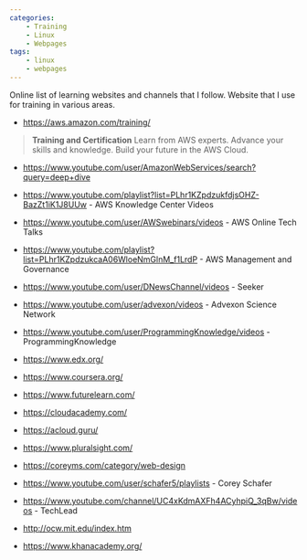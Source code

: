 ```yaml
---
categories:
    - Training
    - Linux
    - Webpages
tags:
    - linux
    - webpages
---
```


Online list of learning websites and channels that I follow. Website that I use for training in various areas.

- <https://aws.amazon.com/training/>
> **Training and Certification**
> Learn from AWS experts. Advance your skills and knowledge. Build your future in the AWS Cloud.

- <https://www.youtube.com/user/AmazonWebServices/search?query=deep+dive>

- <https://www.youtube.com/playlist?list=PLhr1KZpdzukfdjsOHZ-BazZt1iK1J8UUw> - AWS Knowledge Center Videos

- <https://www.youtube.com/user/AWSwebinars/videos> - AWS Online Tech Talks

- <https://www.youtube.com/playlist?list=PLhr1KZpdzukcaA06WloeNmGlnM_f1LrdP> - AWS Management and Governance

- <https://www.youtube.com/user/DNewsChannel/videos> - Seeker

- <https://www.youtube.com/user/advexon/videos> - Advexon Science Network

- <https://www.youtube.com/user/ProgrammingKnowledge/videos> - ProgrammingKnowledge 



- <https://www.edx.org/>

- <https://www.coursera.org/>

- <https://www.futurelearn.com/>


- <https://cloudacademy.com/>

- <https://acloud.guru/>


- <https://www.pluralsight.com/>


- <https://coreyms.com/category/web-design>

- <https://www.youtube.com/user/schafer5/playlists> - Corey Schafer 


- <https://www.youtube.com/channel/UC4xKdmAXFh4ACyhpiQ_3qBw/videos> - TechLead

- <http://ocw.mit.edu/index.htm>

- <https://www.khanacademy.org/>
